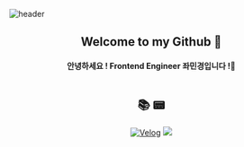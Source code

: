 ![header](https://capsule-render.vercel.app/api?type=waving&color=3F72AF&height=200&section=header&text=JMinkyoung🦕&fontsize=100&fontsize=100)
<div align=center>
  

<!-- [![JMinkyoung's github activity graph](https://activity-graph.herokuapp.com/graph?username=JMinkyoung&bg_color=5584AC&line=95D1CC&color=F6F2D4&point=F6F2D4&custom_title=My%20Github%20activity%20graph)](https://github.com/ashutosh00710/github-readme-activity-graph)
 -->

<!--[![JMinkyoung's LeetCode stats](https://leetcode-stats-six.vercel.app/api?username=JMinkyoung)](https://leetcode.com/JMinkyoung/) -->

## Welcome to my Github 👋
  
#### 안녕하세요 ! Frontend Engineer 좌민경입니다 !🧐<br><br>
<!--[![Velog's GitHub stats](https://velog-readme-stats.vercel.app/api?name=jminkyoung&color=f5bc55)](https://velog-readme-stats.vercel.app/api/redirect?name=jminkyoung&tag=til)-->
<!-- [![Top Langs](https://github-readme-stats.vercel.app/api/top-langs/?username=JMinkyoung&hide=jupyter%20notebook,dart&layout=compact)](https://github.com/JMinkyoung)
 -->

<!--  <img src="https://ghchart.rshah.org/3F72AF/JMinkyoung"/> -->

<!--## 🖥 My Stack 🖥 

  [![HTML](https://img.shields.io/badge/HTML-E34F26?style=flat-square&logo=HTML5&logoColor=white)]()
  [![CSS](https://img.shields.io/badge/CSS-1572B6?style=flat-square&logo=CSS3&logoColor=white)]()
  [![JS](https://img.shields.io/badge/JavaScript-F7DF1E?style=flat-square&logo=JavaScript&logoColor=black)]()
  [![TS](https://img.shields.io/badge/TypeScript-3178C6?style=flat-square&logo=TypeScript&logoColor=black)]()

  [![React](https://img.shields.io/badge/React-61DAFB?style=flat-square&logo=React&logoColor=white)]()
  [![Redux](https://img.shields.io/badge/Redux-764ABC?style=flat-square&logo=Redux&logoColor=white)]()
  [![Next.js](https://img.shields.io/badge/Next.js-000000?style=flat-square&logo=Next.js&logoColor=white)]()
  [![Node.js](https://img.shields.io/badge/Node.js-339933?style=flat-square&logo=Node.js&logoColor=white)]()

  [![C++](https://img.shields.io/badge/C++-00599C?style=flat-square&logo=C%2b%2b&logoColor=white)]()
  [![C](https://img.shields.io/badge/C-A8B9CC?style=flat-square&logo=C&logoColor=white)]()
  [![Java](https://img.shields.io/badge/Java-007396?style=flat-square&logo=Java&logoColor=white)]()
  [![Python](https://img.shields.io/badge/Python-3776AB?style=flat-square&logo=Python&logoColor=white)]()
  [![MySQL](https://img.shields.io/badge/MySQL-4479A1?style=flat-square&logo=MySQL&logoColor=white)]()
<br><br> -->
  
## 📚 📟

<!-- [![Portfolio](https://img.shields.io/badge/Velog-12b886?style=flat-square&logo=Vimeo&logoColor=white)](https://jminkyoung.github.io/portfolio/) -->
[![Velog](https://img.shields.io/badge/Velog-12b886?style=flat-square&logo=Vimeo&logoColor=white)](https://velog.io/@jminkyoung)
<a href="mailto:whk5817@gmail.com"><img src="https://img.shields.io/badge/Gmail-d14836?style=flat-square&logo=Gmail&logoColor=white&link=mailto:whk5817@gmail.com"/></a>
</div>
